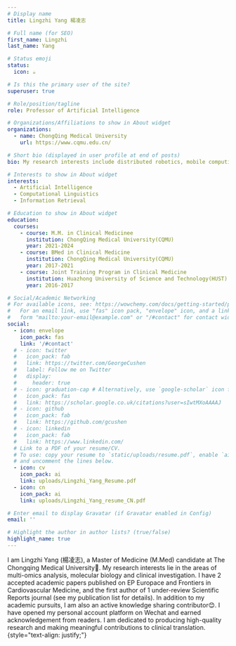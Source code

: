 ```yaml
---
# Display name
title: Lingzhi Yang 楊凌志

# Full name (for SEO)
first_name: Lingzhi
last_name: Yang

# Status emoji
status:
  icon: ☕️

# Is this the primary user of the site?
superuser: true

# Role/position/tagline
role: Professor of Artificial Intelligence

# Organizations/Affiliations to show in About widget
organizations:
  - name: ChongQing Medical University
    url: https://www.cqmu.edu.cn/

# Short bio (displayed in user profile at end of posts)
bio: My research interests include distributed robotics, mobile computing and programmable matter.

# Interests to show in About widget
interests:
  - Artificial Intelligence
  - Computational Linguistics
  - Information Retrieval

# Education to show in About widget
education:
  courses:
    - course: M.M. in Clinical Medicinee
      institution: ChongQing Medical University(CQMU)
      year: 2021-2024
    - course: BMed in Clinical Medicine
      institution: ChongQing Medical University(CQMU)
      year: 2017-2021
    - course: Joint Training Program in Clinical Medicine
      institution: Huazhong University of Science and Technology(HUST)
      year: 2016-2017

# Social/Academic Networking
# For available icons, see: https://wowchemy.com/docs/getting-started/page-builder/#icons
#   For an email link, use "fas" icon pack, "envelope" icon, and a link in the
#   form "mailto:your-email@example.com" or "/#contact" for contact widget.
social:
  - icon: envelope
    icon_pack: fas
    link: '/#contact'
  # - icon: twitter
  #   icon_pack: fab
  #   link: https://twitter.com/GeorgeCushen
  #   label: Follow me on Twitter
  #   display:
  #     header: true
  # - icon: graduation-cap # Alternatively, use `google-scholar` icon from `ai` icon pack
  #   icon_pack: fas
  #   link: https://scholar.google.co.uk/citations?user=sIwtMXoAAAAJ
  # - icon: github
  #   icon_pack: fab
  #   link: https://github.com/gcushen
  # - icon: linkedin
  #   icon_pack: fab
  #   link: https://www.linkedin.com/
  # Link to a PDF of your resume/CV.
  # To use: copy your resume to `static/uploads/resume.pdf`, enable `ai` icons in `params.yaml`,
  # and uncomment the lines below.
  - icon: cv
    icon_pack: ai
    link: uploads/Lingzhi_Yang_Resume.pdf
  - icon: cn
    icon_pack: ai
    link: uploads/Lingzhi_Yang_resume_CN.pdf

# Enter email to display Gravatar (if Gravatar enabled in Config)
email: ''

# Highlight the author in author lists? (true/false)
highlight_name: true
---
```


I am Lingzhi Yang (楊凌志), a Master of Medicine (M.Med) candidate at The Chongqing Medical University🏫. My research interests lie in the areas of multi-omics analysis, molecular biology and clinical investigation. I have 2 accepted academic papers published on EP Europace and Frontiers in Cardiovascular Medicine, and the first author of 1 under-review Scientific Reports journal (see my publication list for details).
In addition to my academic pursuits, I am also an active knowledge sharing contributor😊. I have opened my personal account platform on Wechat and earned acknowledgement from readers.
I am dedicated to producing high-quality research and making meaningful contributions to clinical translation.
{style="text-align: justify;"}
